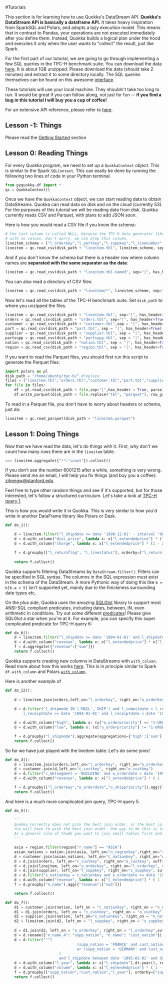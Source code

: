 #Tutorials

This section is for learning how to use Quokka's DataStream API. **Quokka's DataStream API is basically a dataframe API.** It takes heavy inspiration from SparkSQL and Polars, and adopts a lazy execution model. This means that in contrast to Pandas, your operations are not executed immediately after you define them. Instead, Quokka builds a logical plan under the hood and executes it only when the user wants to "collect" the result, just like Spark. 

For the first part of our tutorial, we are going to go through implementing a few SQL queries in the TPC-H benchmark suite. You can download the data [here](https://drive.google.com/file/d/1a4yhPoknXgMhznJ9OQO3BwHz2RMeZr8e/view?usp=sharing). It is about 1GB unzipped. Please download the data (should take 2 minutes) and extract it to some directory locally. The SQL queries themselves can be found on this awesome [interface](https://umbra-db.com/interface/).

These tutorials will use your local machine. They shouldn't take too long to run. It would be great if you can follow along, not just for fun -- **if you find a bug in this tutorial I will buy you a cup of coffee!**

For an extensive API reference, please refer to [here](datastream.md).

## Lesson -1: Things

Please read the [Getting Started](started.md) section 

## Lesson 0: Reading Things

For every Quokka program, we need to set up a `QuokkaContext` object. This is similar to the Spark `SQLContext`. This can easily be done by running the following two lines of code in your Python terminal.

~~~python
from pyquokka.df import * 
qc = QuokkaContext()
~~~

Once we have the `QuokkaContext` object, we can start reading data to obtain DataStreams. Quokka can read data on disk and on the cloud (currently S3). For the purposes of this tutorial we will be reading data from disk. Quokka currently reads CSV and Parquet, with plans to add JSON soon. 

Here is how you would read a CSV file if you know the schema:

~~~python
# the last column is called NULL, because the TPC-H data generator likes to put a | at the end of each row, making it appear as if there is a final column
# with no values. Don't worry, we can drop this column. 
lineitem_scheme = ["l_orderkey","l_partkey","l_suppkey","l_linenumber","l_quantity","l_extendedprice", "l_discount","l_tax","l_returnflag","l_linestatus","l_shipdate","l_commitdate","l_receiptdate","l_shipinstruct","l_shipmode","l_comment", "null"]
lineitem = qc.read_csv(disk_path + "lineitem.tbl", lineitem_scheme, sep="|")
~~~

And if you don't know the schema but there is a header row where column names are **separated with the same separator as the data**:

~~~python
lineitem = qc.read_csv(disk_path + "lineitem.tbl.named", sep="|", has_header=True)
~~~

You can also read a directory of CSV files:

~~~python
lineitem = qc.read_csv(disk_path + "lineitem/*", lineitem_scheme, sep="|", has_header = True)
~~~

Now let's read all the tables of the TPC-H benchmark suite. Set `disk_path` to where you unzipped the files.
~~~python
lineitem = qc.read_csv(disk_path + "lineitem.tbl", sep="|", has_header=True)
orders = qc.read_csv(disk_path + "orders.tbl", sep="|", has_header=True)
customer = qc.read_csv(disk_path + "customer.tbl",sep = "|", has_header=True)
part = qc.read_csv(disk_path + "part.tbl", sep = "|", has_header=True)
supplier = qc.read_csv(disk_path + "supplier.tbl", sep = "|", has_header=True)
partsupp = qc.read_csv(disk_path + "partsupp.tbl", sep = "|", has_header=True)
nation = qc.read_csv(disk_path + "nation.tbl", sep = "|", has_header=True)
region = qc.read_csv(disk_path + "region.tbl", sep = "|", has_header=True)
~~~

If you want to read the Parquet files, you should first run this script to generate the Parquet files:
~~~python
import polars as pl
disk_path = "/home/ubuntu/tpc-h/" #replace
files = ["lineitem.tbl","orders.tbl","customer.tbl","part.tbl","supplier.tbl","partsupp.tbl","nation.tbl","region.tbl"]
for file in files:
    df = pl.read_csv(disk_path + file,sep="|",has_header = True, parse_dates = True).drop("null")
    df.write_parquet(disk_path + file.replace("tbl", "parquet"), row_group_size=100000)
~~~

To read in a Parquet file, you don't have to worry about headers or schema, just do:
~~~python
lineitem = qc.read_parquet(disk_path + "lineitem.parquet")
~~~

## Lesson 1: Doing Things

Now that we have read the data, let's do things with it. First, why don't we count how many rows there are in the `lineitem` table.

~~~python
>>> lineitem.aggregate({"*":"count"}).collect()
~~~

If you don't see the number 6001215 after a while, something is very wrong. Please send me an email, I will help you fix things (and buy you a coffee): zihengw@stanford.edu.

Feel free to type other random things and see if it's supported, but for those interested, let's follow a structured curriculum. Let's take a look at [TPC-H query 1](https://github.com/dragansah/tpch-dbgen/blob/master/tpch-queries/1.sql).

This is how you would write it in Quokka. This is very similar to how you'd write in another DataFrame library like Polars or Dask.

~~~python
def do_1():

    d = lineitem.filter("l_shipdate <= date '1998-12-01' - interval '90' day")
    d = d.with_column("disc_price", lambda x: x["l_extendedprice"] * (1 - x["l_discount"]), required_columns ={"l_extendedprice", "l_discount"})
    d = d.with_column("charge", lambda x: x["l_extendedprice"] * (1 - x["l_discount"]) * (1 + x["l_tax"]), required_columns={"l_extendedprice", "l_discount", "l_tax"})

    f = d.groupby(["l_returnflag", "l_linestatus"], orderby=["l_returnflag","l_linestatus"]).agg({"l_quantity":["sum","avg"], "l_extendedprice":["sum","avg"], "disc_price":"sum", "charge":"sum", "l_discount":"avg","*":"count"})
        
    return f.collect()
~~~

Quokka supports filtering DataStreams by `DataStream.filter()`. Filters can be specified in SQL syntax. The columns in the SQL expression must exist in the schema of the DataStream. A more Pythonic way of doing this like `b = b[b.a < 5]` isn't supported yet, mainly due to the finickiness surrounding date types etc.

On the plus side, Quokka uses the amazing [SQLGlot](https://github.com/tobymao/sqlglot) library to support most ANSI-SQL compliant predicates, including dates, between, IN, even arithmetic in conditions. Try out some different [predicates](datastream.md#filter)! Please give SQLGlot a star when you're at it. For example, you can specify this super complicated predicate for TPC-H query 6:

~~~python
def do_6():
    d = lineitem.filter("l_shipdate >= date '1994-01-01' and l_shipdate < date '1994-01-01' + interval '1' year and l_discount between 0.06 - 0.01 and 0.06 + 0.01 and l_quantity < 24")
    d = d.with_column("revenue", lambda x: x["l_extendedprice"] * x["l_discount"], required_columns={"l_extendedprice", "l_discount"})
    f = d.aggregate({"revenue":["sum"]})
    return f.collect()
~~~

Quokka supports creating new columns in DataStreams with `with_column`. Read more about how this works [here](datastream.md#with_column). This is in principle similar to Spark `df.with_column` and Polars [`with_column`](https://pola-rs.github.io/polars/py-polars/html/reference/api/polars.DataFrame.with_columns.html). 

Here is another example of 

~~~python
def do_12():
    
    d = lineitem.join(orders,left_on="l_orderkey", right_on="o_orderkey")
    
    d = d.filter("l_shipmode IN ('MAIL','SHIP') and l_commitdate < l_receiptdate and l_shipdate < l_commitdate and \
        l_receiptdate >= date '1994-01-01' and l_receiptdate < date '1995-01-01'")

    d = d.with_column("high", lambda x: (x["o_orderpriority"] == "1-URGENT") | (x["o_orderpriority"] == "2-HIGH"), required_columns={"o_orderpriority"})
    d = d.with_column("low", lambda x: (x["o_orderpriority"] != "1-URGENT") & (x["o_orderpriority"] != "2-HIGH"), required_columns={"o_orderpriority"})

    f = d.groupby("l_shipmode").aggregate(aggregations={'high':['sum'], 'low':['sum']})
    return f.collect()
~~~

So far we have just played with the lineitem table. Let's do some joins!

~~~python
def do_3():
    d = lineitem.join(orders,left_on="l_orderkey", right_on="o_orderkey")
    d = customer.join(d,left_on="c_custkey", right_on="o_custkey")
    d = d.filter("c_mktsegment = 'BUILDING' and o_orderdate < date '1995-03-15' and l_shipdate > date '1995-03-15'")
    d = d.with_column("revenue", lambda x: x["l_extendedprice"] * ( 1 - x["l_discount"]) , required_columns={"l_extendedprice", "l_discount"})

    f = d.groupby(["l_orderkey","o_orderdate","o_shippriority"]).agg({"revenue":["sum"]})
    return f.collect()
~~~

And here is a much more complicated join query, TPC-H query 5.

~~~python
def do_5():

    '''
    Quokka currently does not pick the best join order, or the best join strategy. This is upcoming improvement for a future release.
    You will have to pick the best join order. One way to do this is to do sparksql.explain and "borrow" Spark Catalyst CBO's plan.
    As a general rule of thumb you want to join small tables first and then bigger ones.
    '''

    asia = region.filter(region["r_name"] == "ASIA")
    asian_nations = nation.join(asia, left_on="n_regionkey",right_on="r_regionkey").select(["n_name","n_nationkey"])
    d = customer.join(asian_nations, left_on="c_nationkey", right_on="n_nationkey")
    d = d.join(orders, left_on="c_custkey", right_on="o_custkey", suffix="_3")
    d = d.join(lineitem, left_on="o_orderkey", right_on="l_orderkey", suffix="_4")
    d = d.join(supplier, left_on="l_suppkey", right_on="s_suppkey", suffix="_5")
    d = d.filter("s_nationkey = c_nationkey and o_orderdate >= date '1994-01-01' and o_orderdate < date '1994-01-01' + interval '1' year")
    d = d.with_column("revenue", lambda x: x["l_extendedprice"] * ( 1 - x["l_discount"]) , required_columns={"l_extendedprice", "l_discount"})
    f = d.groupby("n_name").agg({"revenue":["sum"]})

    return f.collect()
~~~





~~~python
def do_7():
    d1 = customer.join(nation, left_on = "c_nationkey", right_on = "n_nationkey")
    d1 = d1.join(orders, left_on = "c_custkey", right_on = "o_custkey", suffix = "_3")
    d2 = supplier.join(nation, left_on="s_nationkey", right_on = "n_nationkey")
    d2 = lineitem.join(d2, left_on = "l_suppkey", right_on = "s_suppkey", suffix = "_3")
    
    d = d1.join(d2, left_on = "o_orderkey", right_on = "l_orderkey",suffix="_4")
    d = d.rename({"n_name_4": "supp_nation", "n_name": "cust_nation"})
    d = d.filter("""(
                                (supp_nation = 'FRANCE' and cust_nation = 'GERMANY')
                                or (supp_nation = 'GERMANY' and cust_nation = 'FRANCE')
                        )
                        and l_shipdate between date '1995-01-01' and date '1996-12-31'""")
    d = d.with_column("l_year", lambda x: x["l_shipdate"].dt.year(), required_columns = {"l_shipdate"})
    d = d.with_column("volume", lambda x: x["l_extendedprice"] * ( 1 - x["l_discount"]) , required_columns={"l_extendedprice", "l_discount"})
    f = d.groupby(["supp_nation","cust_nation","l_year"], orderby=["supp_nation","cust_nation","l_year"]).aggregate({"volume":"sum"})
    return f.collect()
~~~



